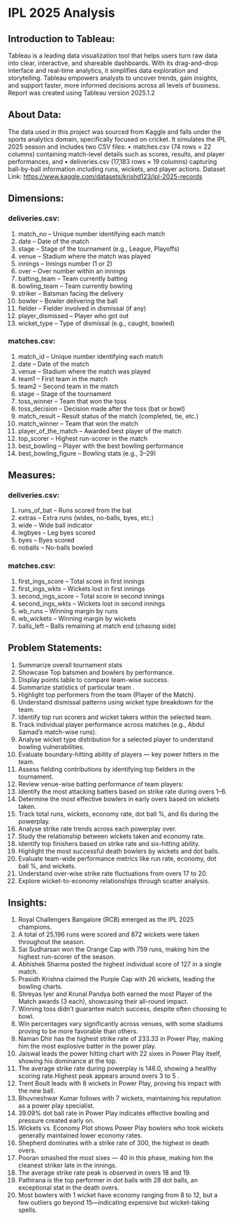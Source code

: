 # IPL 2025 Analysis

## Introduction to Tableau:
Tableau is a leading data visualization tool that helps users turn raw data into clear, interactive, and shareable dashboards. With its drag-and-drop interface and real-time analytics, it simplifies data exploration and storytelling. Tableau empowers analysts to uncover trends, gain insights, and support faster, more informed decisions across all levels of business. Report was created using Tableau version 2025.1.2

## About Data: 
The data used in this project was sourced from Kaggle and falls under the sports analytics domain, specifically focused on cricket. It simulates the IPL 2025 season and includes two CSV files:
•	matches.csv (74 rows × 22 columns) containing match-level details such as scores, results, and player performances, and
•	deliveries.csv (17,183 rows × 19 columns) capturing ball-by-ball information including runs, wickets, and player actions.
Dataset Link: https://www.kaggle.com/datasets/krishd123/ipl-2025-records 

## Dimensions:
### deliveries.csv:
1. match_no – Unique number identifying each match
2. date – Date of the match
3.	stage – Stage of the tournament (e.g., League, Playoffs)
4.	venue – Stadium where the match was played
5.	innings – Innings number (1 or 2)
6. over – Over number within an innings
7.	batting_team – Team currently batting
8.	bowling_team – Team currently bowling
9.	striker – Batsman facing the delivery
10.	bowler – Bowler delivering the ball
11.	fielder – Fielder involved in dismissal (if any)
12.	player_dismissed – Player who got out
13.	wicket_type – Type of dismissal (e.g., caught, bowled)

### matches.csv:
1.	match_id – Unique number identifying each match
2.	date – Date of the match
3.	venue – Stadium where the match was played
4.	team1 – First team in the match
5.	team2 – Second team in the match
6.	stage – Stage of the tournament
7.	toss_winner – Team that won the toss
8.	toss_decision – Decision made after the toss (bat or bowl)
9.	match_result – Result status of the match (completed, tie, etc.)
10.	match_winner – Team that won the match
11.	player_of_the_match – Awarded best player of the match
12.	top_scorer – Highest run-scorer in the match
13.	best_bowling – Player with the best bowling performance
14.	best_bowling_figure – Bowling stats (e.g., 3–29)

## Measures:
### deliveries.csv:
1.	runs_of_bat – Runs scored from the bat
2.	extras – Extra runs (wides, no-balls, byes, etc.)
3.	wide – Wide ball indicator
4.	legbyes – Leg byes scored
5.	byes – Byes scored
6.	noballs – No-balls bowled
### matches.csv:
1.	first_ings_score – Total score in first innings
2.	first_ings_wkts – Wickets lost in first innings
3.	second_ings_score – Total score in second innings
4.	second_ings_wkts – Wickets lost in second innings
5.	wb_runs – Winning margin by runs
6.	wb_wickets – Winning margin by wickets
7.	balls_left – Balls remaining at match end (chasing side)

## Problem Statements:
1. Summarize overall tournament stats
2. Showcase Top batsmen and bowlers by performance.
3. Display points table to compare team-wise success.
4. Summarize statistics of particular team .
5. Highlight top performers from the team (Player of the Match).
6. Understand dismissal patterns using wicket type breakdown for the team.
7. Identify top run scorers and wicket takers within the selected team.
8. Track individual player performance across matches (e.g., Abdul Samad’s match-wise runs).
9. Analyse wicket type distribution for a selected player to understand bowling vulnerabilities.
10. Evaluate boundary-hitting ability of players — key power hitters in the team.
11. Assess fielding contributions by identifying top fielders in the tournament.
12. Review venue-wise batting performance of team players:
13. Identify the most attacking batters based on strike rate during overs 1–6.
14. Determine the most effective bowlers in early overs based on wickets taken.
15. Track total runs, wickets, economy rate, dot ball %, and 6s during the powerplay.
16. Analyse strike rate trends across each powerplay over.
17. Study the relationship between wickets taken and economy rate.
18. Identify top finishers based on strike rate and six-hitting ability.
19. Highlight the most successful death bowlers by wickets and dot balls.
20. Evaluate team-wide performance metrics like run rate, economy, dot ball %, and wickets.
21. Understand over-wise strike rate fluctuations from overs 17 to 20.
22. Explore wicket-to-economy relationships through scatter analysis.

## Insights:
1. Royal Challengers Bangalore (RCB) emerged as the IPL 2025 champions.
2. A total of 25,196 runs were scored and 872 wickets were taken throughout the season.
3. Sai Sudharsan won the Orange Cap with 759 runs, making him the highest run-scorer of the season.
4. Abhishek Sharma posted the highest individual score of 127 in a single match.
5. Prasidh Krishna claimed the Purple Cap with 26 wickets, leading the bowling charts.
6. Shreyas Iyer and Krunal Pandya both earned the most Player of the Match awards (3 each), showcasing their all-round impact.
7. Winning toss didn’t guarantee match success, despite often choosing to bowl.
8. Win percentages vary significantly across venues, with some stadiums proving to be more favorable than others.
9. Naman Dhir has the highest strike rate of 233.33 in Power Play, making him the most explosive batter in the power play.
10. Jaiswal leads the power hitting chart with 22 sixes in Power Play itself, showing his dominance at the top.
11. The average strike rate during powerplay is 146.0, showing a healthy scoring rate.Highest peak appears around overs 3 to 5 .
12. Trent Boult leads with 8 wickets in Power Play, proving his impact with the new ball.
13. Bhuvneshwar Kumar follows with 7 wickets, maintaining his reputation as a power play specialist.
14. 39.09% dot ball rate in Power Play indicates effective bowling and pressure created early on.
15. Wickets vs. Economy Plot shows Power Play bowlers who took wickets generally maintained lower economy rates.
16. Shepherd dominates with a strike rate of 300, the highest in death overs.
17. Pooran smashed the most sixes — 40 in this phase, making him the cleanest striker late in the innings.
18. The average strike rate peak is observed in overs 18 and 19.
19. Pathirana is the top performer in dot balls with 28 dot balls, an exceptional stat in the death overs.
20. Most bowlers with 1 wicket have economy ranging from 8 to 12, but a few outliers go beyond 15—indicating expensive but wicket-taking spells.
